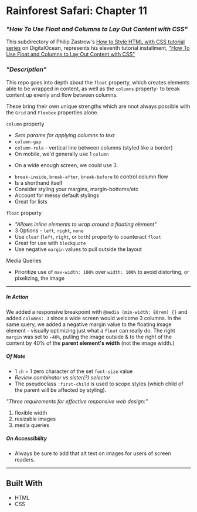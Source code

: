 
# __Rainforest Safari: Chapter 11__

### _"How To Use Float and Columns to Lay Out Content with CSS"_

This subdirectory of Philip Zastrow's [How to Style HTML with CSS tutorial series](https://www.digitalocean.com/community/tutorial_series/how-to-style-html-with-css) on DigitalOcean, represents his eleventh tutorial installment, ["How To Use Float and Columns to Lay Out Content with CSS"](https://www.digitalocean.com/community/tutorials/how-to-use-float-and-columns-to-lay-out-content-with-css)

### _"Description"_

This repo goes into depth about the `float` property, which creates elements able to be wrapped in content,
as well as the `columns` property- to break content up evenly and flow between columns.

These bring their own unique strengths which are nnot always possible with the `Grid` and `Flexbox` properties alone.


`column` property
* _Sets params for applying columns to text_
* `column-gap`
* `column-rule` - vertical line between columns (styled like a border)
* On mobile, we'd generally use 1 `column`
- On a wide enough screen, we could use 3.
* `break-inside`, `break-after`, `break-before` to control column flow
* Is a shorthand itself
* Consider styling your margins, margin-bottoms/etc
* Account for messy default stylings
* Great for lists


`float` property
* _"Allows inline elements to wrap around a floating element"_
* 3 Options - `left`, `right`, `none`
* Use `clear` (`left`, `right`, or `both`) property to counteract `float`
* Great for use with `blockquote`
* Use negative `margin` values to pull outside the layout

Media Queries
* Prioritize use of `max-width: 100%` over `width: 100%` to avoid distorting, or pixelizing, the image


---

##### _In Action_

We added a responsive breakpoint with `@media (min-width: 80rem) {}` and added `columns: 3` since a wide screen would welcome 3 columns. In the same query, we added a negative margin value to the floating image element - visually optimizing just what a `float` can really do. The right `margin` was set to `-40%`, pulling the image outside & to the right of the content by 40% of the **parent element's width** (not the image width.)


##### _Of Note_

* 1 `ch` = 1 zero character of the set `font-size` value
* _Review combinator vs sister(?) selector_
* The pseudoclass `:first-child` is used to scope styles (which child of the parent will be affected by styling).

 _"Three requirements for effective responsive web design:"_
 1. flexible width
 2. resizable images
 3. media queries

##### _On Accessibility_

* Always be sure to add that alt text on images for users of screen readers.

---

 ## Built With

- HTML
- CSS

